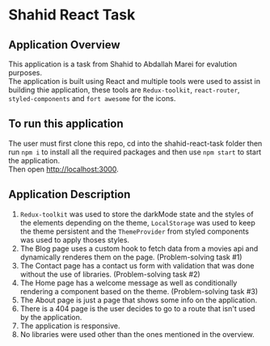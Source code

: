 # Shahid React Task

## Application Overview
This application is a task from Shahid to Abdallah Marei for evalution purposes.\
The application is built using React and multiple tools were used to assist in building thie application, these tools are `Redux-toolkit`, `react-router`, `styled-components` and `fort awesome` for the icons.

## To run this application
The user must first clone this repo, cd into the shahid-react-task folder then run `npm i` to install all the required packages and then use `npm start` to start the application.\
Then open [http://localhost:3000](http://localhost:3000).

## Application Description
1. `Redux-toolkit` was used to store the darkMode state and the styles of the elements depending on the theme, `LocalStorage` was used to keep the theme persistent and the `ThemeProvider` from styled components was used to apply thoses styles.
2. The Blog page uses a custom hook to fetch data from a movies api and dynamically renderes them on the page. (Problem-solving task #1)
3. The Contact page has a contact us form with validation that was done without the use of libraries. (Problem-solving task #2)
4. The Home page has a welcome message as well as conditionally rendering a component based on the theme. (Problem-solving task #3)
5. The About page is just a page that shows some info on the application.
6. There is a 404 page is the user decides to go to a route that isn't used by the application.
7. The application is responsive.
8. No libraries were used other than the ones mentioned in the overview.
